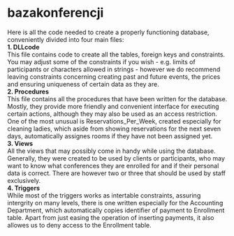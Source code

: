 # bazakonferencji
Here is all the code needed to create a properly functioning database, conveniently divided into four main files:<br />
<b>1. DLLcode</b><br />
This file contains code to create all the tables, foreign keys and constraints. You may adjust some of the constraints if you wish - e.g. limits of participants or characters allowed in strings - however we do recommend leaving constraints concerning creating past and future events, the prices and ensuring uniqueness of certain data as they are.<br />
<b>2. Procedures</b><br />
This file contains all the procedures that have been written for the database. Mostly, they provide more friendly and convenient interface for executing certain actions, although they may also be used as an access restriction. One of the most unusual is Reservations_Per_Week, created especially for cleaning ladies, which aside from showing reservations for the next seven days, automatically assignes rooms if they have not been assigned yet.<br />
<b>3. Views</b><br />
All the views that may possibly come in handy while using the database. Generally, they were created to be used by clients or participants, who may want to know what conferences they are enrolled for and if their personal data is correct. There are however two or three that should be used by staff exclusively.<br />
<b>4. Triggers</b><br />
While most of the triggers works as intertable constraints, assuring intergrity on many levels, there is one written especially for the Accounting Department, which automatically copies identifier of payment to Enrollment table. Apart from just easing the operation of inserting payments, it also allowes us to deny access to the Enrollment table.
